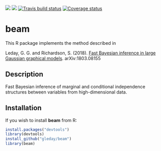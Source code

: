 [![](https://cranlogs.r-pkg.org/badges/beam)](https://cran.r-project.org/package=beam)
[![](https://cranlogs.r-pkg.org/badges/grand-total/beam)](https://cran.r-project.org/package=beam)
[![Travis build status](https://travis-ci.org/gleday/beam.svg?branch=master)](https://travis-ci.org/gleday/beam)
[![Coverage status](https://codecov.io/gh/gleday/beam/branch/master/graph/badge.svg)](https://codecov.io/github/gleday/beam?branch=master)

# beam

This R package implements the method described in

Leday, G. G. and Richardson, S. (2018). [Fast Bayesian inference in large Gaussian graphical models](https://arxiv.org/abs/1803.08155). arXiv:1803.08155

## Description

Fast Bayesian inference of marginal and conditional independence structures between variables from high-dimensional data.

## Installation

If you wish to install **beam** from R:

```R
install.packages("devtools")
library(devtools)
install_github("gleday/beam")
library(beam)
```

